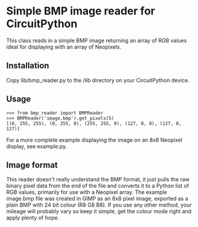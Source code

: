 # Simple BMP image reader for CircuitPython

This class reads in a simple BMP image returning an array of RGB values ideal
for displaying with an array of Neopixels.

## Installation

Copy lib/bmp_reader.py to the /lib directory on your CircuitPython device.

## Usage

    >>> from bmp_reader import BMPReader
    >>> BMPReader('image.bmp').get_pixels(5)
    [(0, 255, 255), (0, 255, 0), (255, 255, 0), (127, 0, 0), (127, 0, 127)]

For a more complete example displaying the image on an 8x8 Neopixel display, see
example.py.

## Image format

This reader doesn't really understand the BMP format, it just pulls the raw binary pixel data from the end of the file and converts it to a Python list of RGB values, primarily for use with a Neopixel array.  The example image.bmp file was created in GIMP as an 8x8 pixel image, exported as a plain BMP with 24 bit colour (R8 G8 B8).  If you use any other method, your mileage will probably vary so keep it simple, get the colour mode right and apply plenty of hope.
